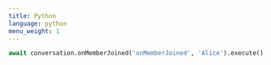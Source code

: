 ```yaml
---
title: Python
language: python
menu_weight: 1
---
```


```python
await conversation.onMemberJoined('onMemberJoined', 'Alice').execute()
```